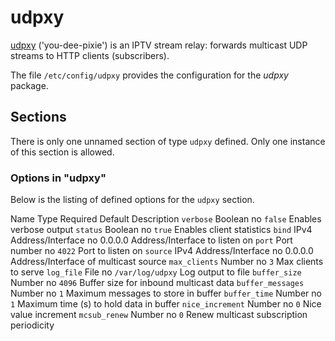 # udpxy

[udpxy](https://web.archive.org/web/20220316191744/http://www.udpxy.com/ "https://web.archive.org/web/20220316191744/http://www.udpxy.com/") ('you-dee-pixie') is an IPTV stream relay: forwards multicast UDP streams to HTTP clients (subscribers).

The file `/etc/config/udpxy` provides the configuration for the *udpxy* package.

## Sections

There is only one unnamed section of type `udpxy` defined. Only one instance of this section is allowed.

### Options in "udpxy"

Below is the listing of defined options for the `udpxy` section.

Name Type Required Default Description `verbose` Boolean no `false` Enables verbose output `status` Boolean no `true` Enables client statistics `bind` IPv4 Address/Interface no 0.0.0.0 Address/Interface to listen on `port` Port number no `4022` Port to listen on `source` IPv4 Address/Interface no 0.0.0.0 Address/Interface of multicast source `max_clients` Number no `3` Max clients to serve `log_file` File no `/var/log/udpxy` Log output to file `buffer_size` Number no `4096` Buffer size for inbound multicast data `buffer_messages` Number no `1` Maximum messages to store in buffer `buffer_time` Number no `1` Maximum time (s) to hold data in buffer `nice_increment` Number no `0` Nice value increment `mcsub_renew` Number no `0` Renew multicast subscription periodicity
